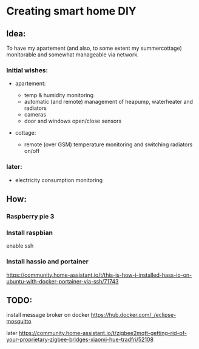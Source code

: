 # Creating smart home DIY

## Idea: 
To have my apartement (and also, to some extent my summercottage) monitorable and somewhat manageable via network.

### Initial wishes:
- apartement:
  - temp & humidity monitoring
  - automatic (and remote) management of heapump, waterheater and radiators
  - cameras
  - door and windows open/close sensors

- cottage:
  - remote (over GSM) temperature monitoring and switching radiators on/off

### later:
- electricity consumption monitoring



## How:
### Raspberry pie 3

### Install raspbian
enable ssh

### Install hassio and portainer
https://community.home-assistant.io/t/this-is-how-i-installed-hass-io-on-ubuntu-with-docker-portainer-via-ssh/71743


## TODO:

install message broker on docker
https://hub.docker.com/_/eclipse-mosquitto


later
https://community.home-assistant.io/t/zigbee2mqtt-getting-rid-of-your-proprietary-zigbee-bridges-xiaomi-hue-tradfri/52108
